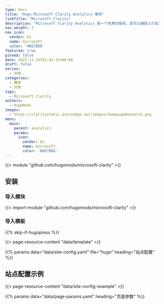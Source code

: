 ```yaml
---
type: docs
title: "Hugo Microsoft Clarity Analytics 模块"
linkTitle: "Microsoft Clarity"
description: "Microsoft Clarity Analytics 是一个免费的服务，其可以捕捉人们如何使用你的网站。"
nav_weight: 3
nav_icon:
  vendor: bs
  name: microsoft
  color: '#0E7BD8'
featured: true
pinned: false
date: 2023-11-16T01:43:15+08:00
draft: false
series:
  - 文档
categories:
  - 模块
  - 分析
tags:
  - Microsoft Clarity
authors:
  - HugoMods
images:
  - https://claritystatic.azureedge.net/images/homepageBannerV2.png
menu:
  main:
    parent: analytics
    params:
      icon:
        vendor: bs
        name: microsoft
        color: '#0E7BD8'
---
```


{{< module "github.com/hugomods/microsoft-clarity" >}}

## 安装

### 导入模块

{{< import-module "github.com/hugomods/microsoft-clarity" >}}

### 导入模板

{{% skip-if-hugopress %}}

{{< page-resource-content "data/template" >}}

{{% params data="data/site-config.yaml" file="hugo" heading="站点配置" %}}

## 站点配置示例

{{< page-resource-content "data/site-config-example" >}}

{{% params data="data/page-params.yaml" heading="页面参数" %}}

